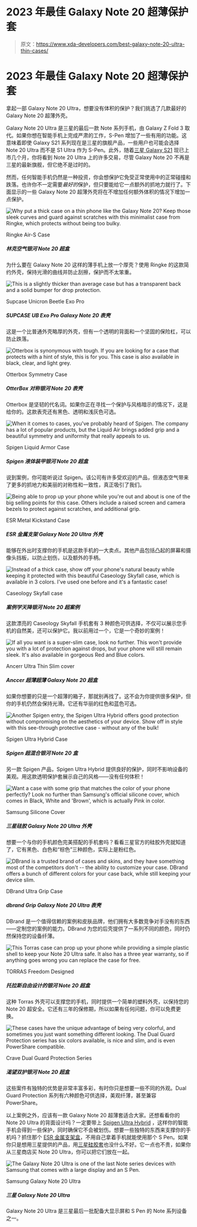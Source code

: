 # 2023 年最佳 Galaxy Note 20 超薄保护套

> 原文：<https://www.xda-developers.com/best-galaxy-note-20-ultra-thin-cases/>

# 2023 年最佳 Galaxy Note 20 超薄保护套

拿起一部 Galaxy Note 20 Ultra，想要没有体积的保护？我们挑选了几款最好的 Galaxy Note 20 超薄外壳。

Galaxy Note 20 Ultra 是三星的最后一款 Note 系列手机，由 Galaxy Z Fold 3 取代。如果你想在智能手机上完成严肃的工作，S-Pen 增加了一些有用的功能。这意味着即使 Galaxy S21 系列现在是三星的旗舰产品，一些用户也可能会选择 Note 20 Ultra 而不是 S1 Ultra 作为 S-Pen。此外，随着[三星 Galaxy S21](https://www.xda-developers.com/samsung-galaxy-s21/) 现已上市几个月，你将看到 Note 20 Ultra 上的许多交易，尽管 Galaxy Note 20 不再是三星的最新旗舰，但它绝不是过时的。

然而，任何智能手机仍然是一种投资，你会想保护它免受正常使用中的正常碰撞和跌落。也许你不一定需要*最好的*保护，但只要能给它一点额外的抓地力就行了。下面显示的一些 Galaxy Note 20 超薄外壳将在不增加任何额外体积的情况下增加一点保护。

 <picture>![Why put a thick case on a thin phone like the Galaxy Note 20? Keep those sleek curves and guard against scratches with this minimalist case from Ringke, which protects without being too bulky.](img/0cd281cabc4c6a61c182e7e7d54b4f48.png)</picture> 

Ringke Air-S Case

##### 林克空气银河 Note 20 超盒

为什么要在 Galaxy Note 20 这样的薄手机上放一个厚壳？使用 Ringke 的这款简约外壳，保持光滑的曲线并防止刮擦，保护而不太笨重。

 <picture>![This is a slightly thicker than average case but has a transparent back and a solid bumper for drop protection.](img/3d77815e5280c412ffdb6e557b536ae8.png)</picture> 

Supcase Unicron Beetle Exo Pro

##### SUPCASE UB Exo Pro Galaxy Note 20 表壳

这是一个比普通外壳略厚的外壳，但有一个透明的背面和一个坚固的保险杠，可以防止跌落。

 <picture>![Otterbox is synonymous with tough. If you are looking for a case that protects with a hint of style, this is for you. This case is also available in black, clear, and light grey.](img/3b7235bff30ed4b541f26789f94a1fae.png)</picture> 

Otterbox Symmetry Case

##### OtterBox 对称银河 Note 20 表壳

Otterbox 是坚韧的代名词。如果你正在寻找一个保护与风格暗示的情况下，这是给你的。这款表壳还有黑色、透明和浅灰色可选。

 <picture>![When it comes to cases, you've probably heard of Spigen. The company has a lot of popular products, but the Liquid Air brings added grip and a beautiful symmetry and uniformity that really appeals to us.](img/5e25abebb125fc1f7c54a3df97dd8c72.png)</picture> 

Spigen Liquid Armor Case

##### Spigen 液体装甲银河 Note 20 超盒

说到案例，你可能听说过 Spigen。该公司有许多受欢迎的产品，但液态空气带来了更多的抓地力和美丽的对称性和一致性，真正吸引了我们。

 <picture>![Being able to prop up your phone while you're out and about is one of the big selling points for this case. Others include a raised screen and camera bezels to protect against scratches, and additional grip.](img/225b25610425693817b748f186c09ad8.png)</picture> 

ESR Metal Kickstand Case

##### ESR 金属支架 Galaxy Note 20 Ultra 外壳

能够在外出时支撑你的手机是这款手机的一大卖点。其他产品包括凸起的屏幕和摄像头挡板，以防止划伤，以及额外的手柄。

 <picture>![Instead of a thick case, show off your phone's natural beauty while keeping it protected with this beautiful Caseology Skyfall case, which is available in 3 colors. I've used one before and it's a fantastic case!](img/328fe2c02752715e7574855962112f5f.png)</picture> 

Caseology Skyfall case

##### 案例学天降银河 Note 20 超案例

这款漂亮的 Caseology Skyfall 手机套有 3 种颜色可供选择，不仅可以展示您手机的自然美，还可以保护它。我以前用过一个，它是一个奇妙的案例！

 <picture>![If all you want is a super-slim case, look no further. This won't provide you with a lot of protection against drops, but your phone will still remain sleek. It's also available in gorgeous Red and Blue colors.](img/ccf9989a5385767b5561581db363e0e5.png)</picture> 

Ancerr Ultra Thin Slim cover

##### Anccer 超薄超薄 Galaxy Note 20 超盒

如果你想要的只是一个超薄的箱子，那就别再找了。这不会为你提供很多保护，但你的手机仍然会保持光滑。它还有华丽的红色和蓝色可选。

 <picture>![Another Spigen entry, the Spigen Ultra Hybrid offers good protection without compromising on the aesthetics of your device. Show off in style with this see-through protective case - without any of the bulk!](img/56f0509e36f6f3df1afedf77337e702b.png)</picture> 

Spigen Ultra Hybrid Case

##### Spigen 超混合银河 Note 20 盒

另一款 Spigen 产品，Spigen Ultra Hybrid 提供良好的保护，同时不影响设备的美观。用这款透明保护套展示自己的风格——没有任何体积！

 <picture>![Want a case with some grip that matches the color of your phone perfectly? Look no further than Samsung's official silicone cover, which comes in Black, White and 'Brown', which is actually Pink in color.](img/2fa89155e525d4b959b48529afbd0e7d.png)</picture> 

Samsung Silicone Cover

##### 三星硅胶 Galaxy Note 20 Ultra 外壳

想要一个与你的手机颜色完美搭配的手机套吗？看看三星官方的硅胶外壳就知道了，它有黑色、白色和“棕色”三种颜色，实际上是粉红色。

 <picture>![DBrand is a trusted brand of cases and skins, and they have something most of the competitors don't -- the ability to customize your case. DBrand offers a bunch of different colors for your case back, while still keeping your device slim.](img/08ef9a83a7ef0ad5382f788e0cd2e5ea.png)</picture> 

DBrand Ultra Grip Case

##### dbrand Grip Galaxy Note 20 Ultra 表壳

DBrand 是一个值得信赖的案例和皮肤品牌，他们拥有大多数竞争对手没有的东西——定制您的案例的能力。DBrand 为您的后壳提供了一系列不同的颜色，同时仍然保持您的设备纤薄。

 <picture>![This Torras case can prop up your phone while providing a simple plastic shell to keep your Note 20 Ultra safe. It also has a three year warranty, so if anything goes wrong you can replace the case for free.](img/7c0b9d50d46c8f5e0881faaa3d6155f2.png)</picture> 

TORRAS Freedom Designed

##### 托拉斯自由设计的银河 Note 20 超盒

这种 Torras 外壳可以支撑您的手机，同时提供一个简单的塑料外壳，以保持您的 Note 20 超安全。它还有三年的保修期，所以如果有任何问题，你可以免费更换。

 <picture>![These cases have the unique advantage of being very colorful, and sometimes you just want something different looking. The Dual Guard Protection series has six colors available, is nice and slim, and is even PowerShare compatible.](img/11f284e812c0790bf35b42561085aae9.png)</picture> 

Crave Dual Guard Protection Series

##### 渴望双护银河 Note 20 超盒

这些案件有独特的优势是非常丰富多彩，有时你只是想要一些不同的外观。Dual Guard Protection 系列有六种颜色可供选择，美观纤薄，甚至兼容 PowerShare。

以上案例之外，应该有一款 Galaxy Note 20 超薄套适合大家。还想看看你的 Note 20 Ultra 的背面设计吗？一定要带上 [Spigen Ultra Hybrid](https://www.amazon.com/Spigen-Hybrid-Designed-Samsung-Galaxy/dp/B089CQPDYT/?tag=xda-54qlb4n-20&ascsubtag=UUxdaUeUpU2796&asc_refurl=https%3A%2F%2Fwww.xda-developers.com%2Fbest-galaxy-note-20-ultra-thin-cases%2F&asc_campaign=Short-Term) ，这样你的智能手机会得到一些保护，同时确保它不会被划伤。想要一些独特的东西来支撑你的手机吗？抓住那个 [ESR 金属支架盒](https://www.amazon.com/Note-20-Ultra/dp/B08C5BCJRG/?tag=xda-54qlb4n-20&ascsubtag=UUxdaUeUpU2796&asc_refurl=https%3A%2F%2Fwww.xda-developers.com%2Fbest-galaxy-note-20-ultra-thin-cases%2F&asc_campaign=Short-Term)，不用自己拿着手机就能使用那个 S Pen。如果你只是想用三星提供的产品，用[三星硅胶套](https://shop-links.co/1743505763946842328?u1=cfc0b54c-d74c-45fb-94c7-e2ddfb4d623e)也没什么不好。它一点也不贵，如果你从三星商店买 Note 20 Ultra，你可以把它们放在一起。

 <picture>![The Galaxy Note 20 Ultra is one of the last Note series devices with Samsung that comes with a large display and an S Pen.](img/c59025dee93606511a01ac504522c516.png)</picture> 

Samsung Galaxy Note 20 Ultra

##### 三星 Galaxy Note 20 Ultra

Galaxy Note 20 Ultra 是三星最后一批配备大显示屏和 S Pen 的 Note 系列设备之一。